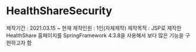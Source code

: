 # HealthShareSecurity

제작기간 : 2021.03.15 ~ 현재
제작인원 : 1인(자체제작)
제작목적 : JSP로 제작한 HealthShare 홈페이지를 SpringFramework 4.3.8을 사용해서 보다 많은 기능을 구현하고자 함
